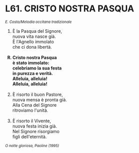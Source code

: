 # L61. CRISTO NOSTRA PASQUA

<sub><i>E. Costa/Melodia occitana tradizionale</i></sub>
<ol>
	<li>È la Pasqua del Signore,<br>
		nuova vita nasce già.<br>
		È l'Agnello immolato<br>
		che ci dona libertà.</li><br>
	<b><li type="A" value="18">Cristo nostra Pasqua<br>
		è stato immolato:<br>
		celebriamo la sua festa<br>
		in purezza e verità.<br>
		Alleluia, alleluia!<br>
		Alleluia, alleluia!</li></b><br>
	<li value="2">È risorto il buon Pastore,<br>
		nuova mensa è pronta già.<br>
		Alla Cena del Signore<br>
		ritroviamo l'unità.</li><br>
	<li>È risorto il Vivente,<br>
		nuova festa inizia già.<br>
		Nel Signore risorgiamo<br>
		figli dell'eternità.</li>
</ol>
<sub><i>O notte gloriosa, Paoline (1995)</i></sub>
